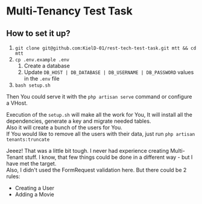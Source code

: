 # Multi-Tenancy Test Task

## How to set it up?    


1. `git clone git@github.com:KielD-01/rest-tech-test-task.git mtt && cd mtt`    
2. `cp .env.example .env`   
    1. Create a database    
    2. Update `DB_HOST | DB_DATABASE | DB_USERNAME | DB_PASSWORD` values in the `.env` file 
3. `bash setup.sh`  

Then You could serve it with the `php artisan serve` command or configure a VHost.  

Execution of the `setup.sh` will make all the work for You, It will install all the dependencies, generate a key and migrate needed tables.     
Also it will create a bunch of the users for You.   
If You would like to remove all the users with their data, just run `php artisan tenants:truncate`  

    
Jeeez! That was a little bit tough. I never had experience creating Multi-Tenant stuff. 
I know, that few things could be done in a different way - but I have met the target.   
Also, I didn't used the FormRequest validation here. But there could be 2 rules:    
- Creating a User
- Adding a Movie
